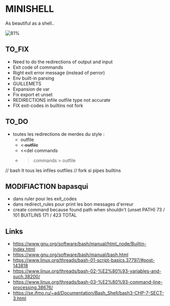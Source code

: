 # MINISHELL

As beautiful as a shell..

![81%](https://progress-bar.dev/81)

## TO_FIX
- Need to do the redirections of output and input
- Exit code of commands
- Right exit error message (instead of perror)
- Env built-in parsing
- GUILLEMETS 
- Expansion de var
- Fix export et unset
- REDIRECTIONS infile outfile type not accurate
- FIX exit-codes in builtins not fork

## TO_DO

- toutes les redirections de merdes du style : 
    - <infile commands > outfile
    - <<del commands > outfile
    - <<del commands
    - >commands > outfile

// bash lt tous les infiles outfiles
// fork si pipes builtins


## MODIFIACTION bapasqui

- dans ruler pour les exit_codes
- dans redirect_rules pour print les bon messages d'erreur
- create command because found path when shouldn't (unset PATH)
73 / 101 BUITLINS
171 / 423 TOTAL

## Links 

- https://www.gnu.org/software/bash/manual/html_node/Builtin-Index.html
- https://www.gnu.org/software/bash/manual/bash.html
- https://www.linux.org/threads/bash-01-script-basics.37797/#post-143818
- https://www.linux.org/threads/bash-02-%E2%80%93-variables-and-such.38200/
- https://www.linux.org/threads/bash-03-%E2%80%93-command-line-processing.38676/
- https://se.ifmo.ru/~ad/Documentation/Bash_Shell/bash3-CHP-7-SECT-3.html